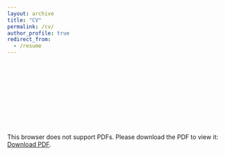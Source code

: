 ```yaml
---
layout: archive
title: "CV"
permalink: /cv/
author_profile: true
redirect_from:
  - /resume
---
```


<object data="files/cv.pdf" type="application/pdf" width="700px" height="700px">
    <embed src="ardee-reyes.github.io/files/cv.pdf">
        <p>This browser does not support PDFs. Please download the PDF to view it: <a href="files/cv.pdf">Download PDF</a>.</p>
    </embed>
</object>